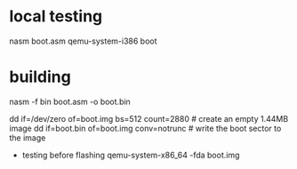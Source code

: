 # local testing
nasm boot.asm
qemu-system-i386 boot

# building
nasm -f bin boot.asm -o boot.bin

dd if=/dev/zero of=boot.img bs=512 count=2880  # create an empty 1.44MB image
dd if=boot.bin of=boot.img conv=notrunc       # write the boot sector to the image

- testing before flashing
qemu-system-x86_64 -fda boot.img
